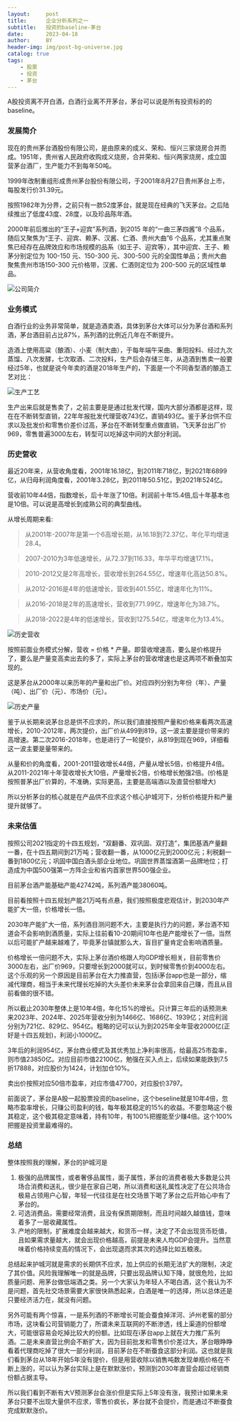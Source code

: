 ```yaml
---
layout:     post
title:      企业分析系列之一
subtitle:   投资的baseline-茅台
date:       2023-04-18
author:     BY
header-img: img/post-bg-universe.jpg
catalog: true
tags:
    - 股票
    - 投资
    - 茅台
---
```


A股投资离不开白酒，白酒行业离不开茅台，茅台可以说是所有投资标的的baseline。

### 发展简介

现在的贵州茅台酒股份有限公司，是由原来的成义、荣和、恒兴三家烧房合并而成。1951年，贵州省人民政府收购成义烧房，合并荣和、恒兴两家烧房，成立国营茅台酒厂，生产能力不到每年50吨。

1999年改制重组形成贵州茅台股份有限公司，于2001年8月27日贵州茅台上市，每股发行价31.39元。

按照1982年为分界，之前只有一款52度茅台，就是现在经典的飞天茅台。之后陆续推出了低度43度、28度，以及珍品陈年酒。

2000年前后推出的“王子+迎宾”系列酒，到2015 年的“一曲三茅四酱”8 个品系，随后又聚焦为“王子、迎宾、赖茅、汉酱、仁酒、贵州大曲”6 个品系，尤其重点聚焦已经存在品牌效应和市场规模的品系（如王子、迎宾等），其中迎宾、王子、赖茅分别定位为 100-150 元、150-300 元、300-500 元的全国性单品；贵州大曲聚焦贵州市场150-300 元价格带，汉酱、仁酒则定位为 200-500 元的区域性单品。

![公司简介](http://yougth.top/img/invest/maotai_1.jpg)

### 业务模式

白酒行业的业务非常简单，就是造酒卖酒，具体到茅台大体可以分为茅台酒和系列酒，茅台酒目前占比87%，系列酒的比例近几年在不断提升。

造酒上使用高粱（酿酒）、小麦（制大曲），于每年端午采曲、重阳投料、经过九次蒸馏、八次发酵，七次取酒、二次投料，生产后会存储三年，从造酒到售卖一般要经过5年，也就是说今年卖的酒是2018年生产的，下面是一个不同香型酒的酿造工艺对比：

![生产工艺](http://yougth.top/img/invest/maotai_2.jpg)

生产出来后就是售卖了，之前主要是是通过批发代理，国内大部分酒都是这样，现在在不断转型直销，22年年报批发代理营收743亿，直销493亿。鉴于茅台供不应求以及批发价和零售价差价过高，茅台在不断转型重点做直销，飞天茅台出厂价969，零售普遍3000左右，转型可以吃掉这中间的大部分利润。

### 历史营收

最近20年来，从营收角度看，2001年16.18亿，到2011年718亿，到2021年6899亿，从归母利润角度看，2001年3.28亿，到2011年50.51亿，到2021年524亿。

营收前10年44倍，指数增长，后十年涨了10倍。利润前十年15.4倍,后十年基本也是10倍。可以说是高增长到成熟公司的典型曲线。

从增长周期来看:

 > 从2001年-2007年是第一个6高增长期，从16.18到72.37亿，年化平均增速28.4。

 > 2007-2010为3年低速增长，从72.37到116.33，年华平均增速17.1%。

 > 2010-2012又是2年高增长，营收增长到264.55亿，增速年化高达50.8%。

 > 从2012-2016是4年的低速增长，营收到401.55亿，增速年化为11%。

 > 从2016-2018是2年的高速增长，营收到771.99亿，增速年化为38.7%。

 > 从2018-2022是4年的低速增长，营收到1275.54亿，增速年化为13.4%。

![历史营收](http://yougth.top/img/invest/maotai_3.jpg)

按照前面业务模式分解，营收 = 价格 * 产量。即营收增速高，要么是价格提升了，要么是产量变高卖出去的多了，实际上茅台的营收增速也是这两项不断叠加实现的。

这是茅台从2000年以来历年的产量和出厂价。对应四列分别为年份（年）、产量（吨）、出厂价（元）、市场价（元）。

![历史产量](http://yougth.top/img/invest/maotai_5.jpg)

鉴于从长期来说茅台总是供不应求的，所以我们直接按照产量和价格来看两次高速增长，2010-2012年，两次提价，出厂价从499到819，这一波主要是提价带来的高增速。第二次2016-2018年，也是进行了一轮提价，从819到现在969，详细看这一波主要是量带来的。

从量和价的角度看，2001-2011营收增长44倍，产量从增长5倍，价格提升4倍。从2011-2021年十年营收增长大10倍，产量增长2倍，价格增长勉强2倍。(价格是按照普茅出厂价算的，不准确，实际更高，主要是高端酒以及直营份额增大)

所以分析茅台的核心就是在产品供不应求这个核心护城河下，分析价格提升和产量提升就够了。

### 未来估值

按照公司2021指定的十四五规划，“双翻番、双巩固、双打造”，集团基酒产量翻一番，在十四五期间到21万吨；营收翻一番，从1000亿元到2000亿元；利税翻一番到1800亿元；巩固中国白酒头部企业地位。巩固世界蒸馏酒第一品牌地位；打造成为中国500强第一方阵企业和省内首家世界500强企业。

目前茅台酒产能基础产能42742吨，系列酒产能38060吨。

目前看按照十四五规划产能21万吨有点悬，我们按照极度悲观估计，到2030年产能扩大一倍，价格增长一倍。

2030年产能扩大一倍，系列酒目测问题不大，主要是执行力的问题，茅台酒不知道会不会影响到酒质量，实际上往前看10-20期间10年也是产能增长了一倍。当然以后可能扩产越来越难了，毕竟茅台镇就那么大，盲目扩量肯定会影响酒质量。

价格增长一倍问题不大，实际上茅台酒价格跟人均GDP增长相关，目前零售价3000左右，出厂价969，只要增长到2000就可以，到时候零售价到4000左右。这个乐观的另一个原因是目前茅台在大力推直营，包括i茅台app也是一部分，缩减代理商，相当于未来代理长吃掉的大头差价未来茅台会拿回来自己赚，而且从目前看做的很不错。

所以截止2030年整体上是10年4倍，年化15%的增长。只计算三年后的话预测未来2023年、2024年、2025年营收分别为1466亿、1686亿、1939亿；对应利润分别为721亿、829亿、954亿。粗略的记可以认为到2025年全年营收2000亿(正好是十四五规划)，利润小1000亿。

3年后的利润954亿，茅台商业模式及其优秀加上净利率很高，给最高25市盈率，则市值23850亿。对应目前市值22100亿，勉强在买入点上，后续如果能跌到7.5折17888，对应股价为1424，计划加仓10%。

卖出价按照对应50倍市盈率，对应市值47700，对应股价3797。

前面说了，茅台是A股一起股票投资的baseline，这个beseline就是10年4倍，忽略市盈率增长，只赚公司盈利的钱，每年极其稳定的15%的收益。不要忽略这个极其稳定，这个极其稳定意味着，持有10年，有100%把握能至少赚4倍。这个100%把握是投资里最难得的。

### 总结

整体按照我的理解，茅台的护城河是

 1. 极强的品牌属性，或者奢侈品属性，面子属性，茅台的消费者极大多数是公共场合消费和送礼，很少是在家自己喝，所以消费和送礼属性决定了在公共场合极易占领用户心智，年轻一代往往是在社交场景下喝了茅台之后开始心中有了茅台的。
 2. 可选消费品，需要经常消费，且没有保质期限制，而且时间越久越值钱，意味着多了一层收藏属性。
 3. 产地的限制，扩展难度会越来越大，和货币一样，决定了不会出现货币贬值，且如果需求量越大，就会出现价格越高，前提是未来人均GDP会提升。当然意味着价格持续变高的情况下，会出现退而求其次的选择比如五粮液。

总结起来护城河就是需求的长期供不应求，加上供应的长期无法扩大的限制，决定了其价值。风险我理解唯一的就是品牌，只要出现品牌认知下降，就很危险，比如质量问题、用茅台做低端酒之类。另一个大家认为年轻人不喝白酒，这个我认为不是问题，首先社交场景需要大家很快熟悉起来，白酒是唯一的选择，所以总体还是只要经济活力在，就没有问题。

另外可能有两个惊喜，一是系列酒的不断增长可能会蚕食掉洋河、泸州老窖的部分市场，这块看公司营销能力了，所谓未来互联网的不断渗透，线上渠道的份额增大，可能很容易会吃掉比较大的份额。比如现在i茅台app上就在大力推广系列酒。二是未来直营比例会不断扩大，因为目前批发和零售价价差过大，茅台眼睁睁看着代理商吃掉了很大一部分利润，目前茅台在不断蚕食这部分利润。这也就是我们看到茅台从18年开始5年没有提价，但是用营收除以销售吨数发现单瓶价格在不断上涨的，可以认为茅台实际上是在默默涨价，预测到2030年直营会超过经销商份额占据主导。

所以我们看到不断有大V预测茅台会涨价但是实际上5年没有涨，我预计如果未来茅台只要不出现大量供不应求，零售价疯长，茅台就不会提价，而是通过不断蚕食完成默默涨价。
